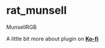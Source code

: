 # rat_munsell
MunsellRGB

A little bit more about plugin on [**Ko-fi**](https://ko-fi.com/post/munsellrgb-L4L2TPRTF)


